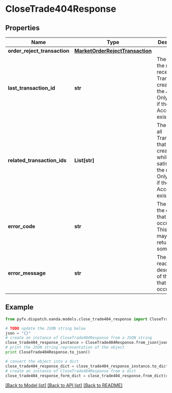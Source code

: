 # CloseTrade404Response


## Properties
Name | Type | Description | Notes
------------ | ------------- | ------------- | -------------
**order_reject_transaction** | [**MarketOrderRejectTransaction**](MarketOrderRejectTransaction.md) |  | [optional] 
**last_transaction_id** | **str** | The ID of the most recent Transaction created for the Account. Only present if the Account exists. | [optional] 
**related_transaction_ids** | **List[str]** | The IDs of all Transactions that were created while satisfying the request. Only present if the Account exists. | [optional] 
**error_code** | **str** | The code of the error that has occurred. This field may not be returned for some errors. | [optional] 
**error_message** | **str** | The human-readable description of the error that has occurred. | [optional] 

## Example

```python
from pyfx.dispatch.oanda.models.close_trade404_response import CloseTrade404Response

# TODO update the JSON string below
json = "{}"
# create an instance of CloseTrade404Response from a JSON string
close_trade404_response_instance = CloseTrade404Response.from_json(json)
# print the JSON string representation of the object
print CloseTrade404Response.to_json()

# convert the object into a dict
close_trade404_response_dict = close_trade404_response_instance.to_dict()
# create an instance of CloseTrade404Response from a dict
close_trade404_response_form_dict = close_trade404_response.from_dict(close_trade404_response_dict)
```
[[Back to Model list]](../README.md#documentation-for-models) [[Back to API list]](../README.md#documentation-for-api-endpoints) [[Back to README]](../README.md)


